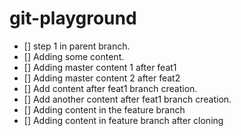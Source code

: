 # git-playground
- []  step 1 in parent branch.
- []  Adding some content.
- [] Adding master content 1 after feat1
- [] Adding master content 2 after feat2
- []  Add content after feat1 branch creation.
- []  Add another content after feat1 branch creation.
- [] Adding content in the feature branch
- [] Adding content in feature branch after cloning
